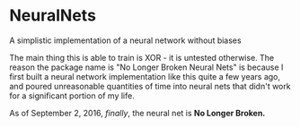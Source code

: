 # NeuralNets
A simplistic implementation of a neural network without biases

The main thing this is able to train is XOR - it is untested otherwise.
The reason the package name is "No Longer Broken Neural Nets" is because I first built a neural network implementation like this quite a few years ago, and poured unreasonable quantities of time into neural nets that didn't work for a significant portion of my life.

As of September 2, 2016, <i>finally</i>, the neural net is <b>No Longer Broken.</b>
